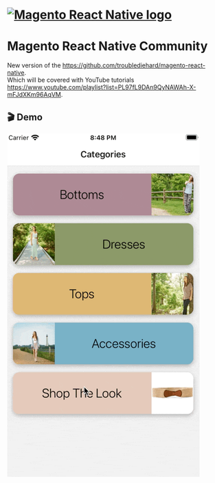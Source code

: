 <h1 align="left">
  <br>
  <a href="http://troublediehard.github.io/"><img src="https://github.com/troublediehard/magento-react-native-community/blob/master/ios/MagentoReactNativeCommunity/Images.xcassets/splash.imageset/mrn-bold.png" alt="Magento React Native logo" width="200"></a>
</h1>

# Magento React Native Community
New version of the https://github.com/troublediehard/magento-react-native.     
Which will be covered with YouTube tutorials https://www.youtube.com/playlist?list=PL97fL9DAn9QyNAWAh-X-mFJdXKm96AqVM.

## 🎬 Demo
![Demo](docs/demo.gif)
